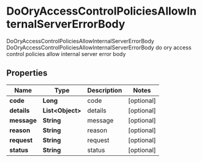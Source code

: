 

# DoOryAccessControlPoliciesAllowInternalServerErrorBody

DoOryAccessControlPoliciesAllowInternalServerErrorBody DoOryAccessControlPoliciesAllowInternalServerErrorBody do ory access control policies allow internal server error body
## Properties

Name | Type | Description | Notes
------------ | ------------- | ------------- | -------------
**code** | **Long** | code |  [optional]
**details** | **List&lt;Object&gt;** | details |  [optional]
**message** | **String** | message |  [optional]
**reason** | **String** | reason |  [optional]
**request** | **String** | request |  [optional]
**status** | **String** | status |  [optional]



